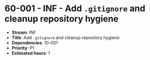 # 60-001 - INF - Add `.gitignore` and cleanup repository hygiene
- **Stream**: INF
- **Title**: Add `.gitignore` and cleanup repository hygiene
- **Dependencies**: 10-001
- **Priority**: P1
- **Estimated hours**: 1

